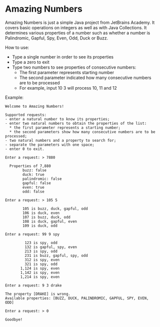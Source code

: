 # Amazing Numbers
Amazing Numbers is just a simple Java project from JetBrains Academy. It covers basic operations on integers as well as with Java Collections. 
It determines various properties of a number such as whether a number is Palindromic, Gapful, Spy, Even, Odd, Duck or Buzz.

How to use:
- Type a single number in order to see its properties
- Type a zero to exit
- Type two numbers to see properties of consecutive numbers:
  - The first parameter represents starting number
  - The second parameter indicated how many consecutive numbers are to be processed
  - For example, input 10 3 will process 10, 11 and 12

Example:

    Welcome to Amazing Numbers!

    Supported requests:
    - enter a natural number to know its properties;
    - enter two natural numbers to obtain the properties of the list:
      * the first parameter represents a starting number;
      * the second parameters show how many consecutive numbers are to be processed;
    - two natural numbers and a property to search for;
    - separate the parameters with one space;
    - enter 0 to exit.
    
    Enter a request: > 7880

      Properties of 7,880
            buzz: false
            duck: true
            palindromic: false
            gapful: false
            even: true
            odd: false

    Enter a request: > 105 5

            105 is buzz, duck, gapful, odd
            106 is duck, even
            107 is buzz, duck, odd
            108 is duck, gapful, even
            109 is duck, odd
            
    Enter a request: 99 9 spy

             123 is spy, odd
             132 is gapful, spy, even
             213 is spy, odd
             231 is buzz, gapful, spy, odd
             312 is spy, even
             321 is spy, odd
           1,124 is spy, even
           1,142 is spy, even
           1,214 is spy, even

    Enter a request: 9 3 drake

    The property [DRAKE] is wrong.
    Available properties: [BUZZ, DUCK, PALINDROMIC, GAPFUL, SPY, EVEN, ODD]
            
    Enter a request: > 0
    
    Goodbye!
